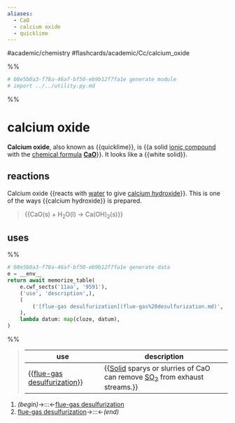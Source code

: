```yaml
---
aliases:
  - CaO
  - calcium oxide
  - quicklime
---
```


#academic/chemistry #flashcards/academic/Cc/calcium_oxide

%%
```Python
# 08e5b0a3-f78a-46af-bf50-eb9b12f7fa1e generate module
# import ../../utility.py.md
```
%%

# calcium oxide

__Calcium oxide__, also known as {{quicklime}}, is {{a solid [ionic compound](ionic%20compound.md) with the [chemical formula](chemical%20formula.md) __[Ca](calcium.md)[O](oxygen.md)__}}. It looks like a {{white solid}}. <!--SR:!2024-01-09,352,230!2025-02-26,832,330!2024-11-26,596,258-->

## reactions

Calcium oxide {{reacts with [water](water) to give [calcium hydroxide](calcium%20hydroxide.md)}}. This is one of the ways {{calcium hydroxide}} is prepared.
> {{CaO(s) + H<sub>2</sub>O(l) → Ca(OH)<sub>2</sub>(s)}} <!--SR:!2025-06-30,816,277!2025-07-01,817,277!2023-10-21,366,279-->

## uses

%%
```Python
# 08e5b0a3-f78a-46af-bf50-eb9b12f7fa1e generate data
e = __env__
return await memorize_table(
	e.cwf_sects('11aa', '9591'),
	('use', 'description',),
	(
		('[flue-gas desulfurization](flue-gas%20desulfurization.md)', '[Solid](solid.md) sparys or slurries of CaO can remove [SO<sub>2</sub>](sulfur%20dioxide.md) from exhaust streams.',),
	),
	lambda datum: map(cloze, datum),
)
```
%%

<!--08e5b0a3-f78a-46af-bf50-eb9b12f7fa1e generate section="11aa"--><!-- The following content is generated at 2023-04-05T22:23:33.112015+08:00. Any edits will be overridden! -->

> | use | description |
> |-|-|
> | {{[flue-gas desulfurization](flue-gas%20desulfurization.md)}} | {{[Solid](solid.md) sparys or slurries of CaO can remove [SO<sub>2</sub>](sulfur%20dioxide.md) from exhaust streams.}} | <!--SR:!2023-04-30,18,301!2023-04-21,9,261-->

<!--/08e5b0a3-f78a-46af-bf50-eb9b12f7fa1e-->

<!--08e5b0a3-f78a-46af-bf50-eb9b12f7fa1e generate section="9591"--><!-- The following content is generated at 2023-04-05T22:23:00.377522+08:00. Any edits will be overridden! -->

1. _(begin)_→:::←[flue-gas desulfurization](flue-gas%20desulfurization.md) <!--SR:!2023-04-24,12,281!2023-04-30,18,301-->
2. [flue-gas desulfurization](flue-gas%20desulfurization.md)→:::←_(end)_ <!--SR:!2023-04-30,18,301!2023-04-30,18,301-->

<!--/08e5b0a3-f78a-46af-bf50-eb9b12f7fa1e-->
